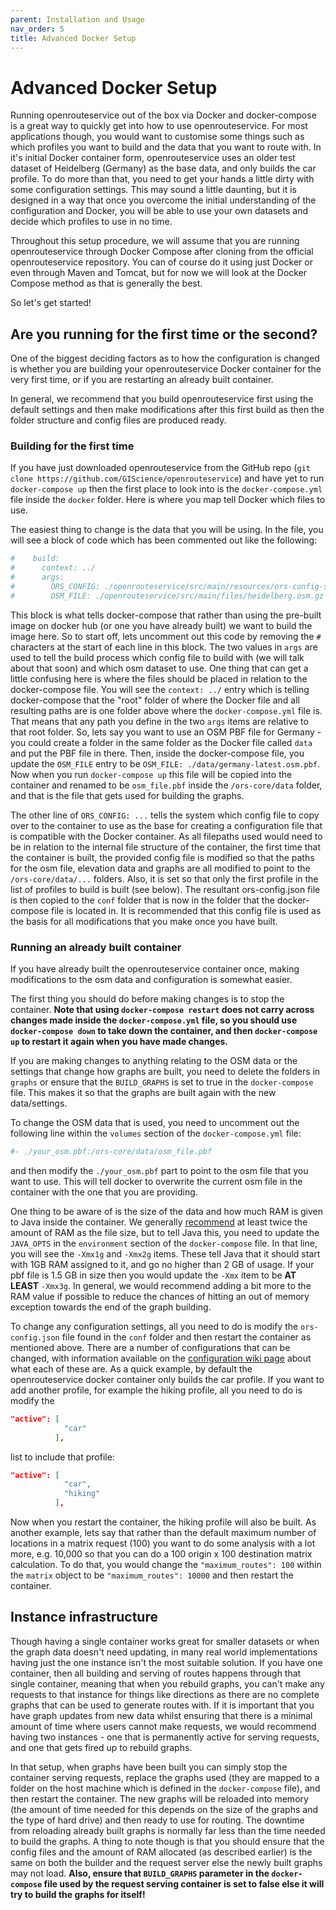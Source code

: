 ```yaml
---
parent: Installation and Usage
nav_order: 5
title: Advanced Docker Setup
---
```


# Advanced Docker Setup 

Running openrouteservice out of the box via Docker and docker-compose is a great way to quickly get into how to use openrouteservice. For most applications though, you would want to customise some things such as which profiles you want to build and the data that you want to route with. In it's initial Docker container form, openrouteservice uses an older test dataset of Heidelberg (Germany) as the base data, and only builds the car profile. To do more than that, you need to get your hands a little dirty with some configuration settings. This may sound a little daunting, but it is designed in a way that once you overcome the initial understanding of the configuration and Docker, you will be able to use your own datasets and decide which profiles to use in no time. 

Throughout this setup procedure, we will assume that you are running openrouteservice through Docker Compose after cloning from the official openrouteservice repository. You can of course do it using just Docker or even through Maven and Tomcat, but for now we will look at the Docker Compose method as that is generally the best.

So let's get started!

## Are you running for the first time or the second?

One of the biggest deciding factors as to how the configuration is changed is whether you are building your openrouteservice Docker container for the very first time, or if you are restarting an already built container. 

In general, we recommend that you build openrouteservice first using the default settings and then make modifications after this first build as then the folder structure and config files are produced ready.

### Building for the first time

If you have just downloaded openrouteservice from the GitHub repo (`git clone https://github.com/GIScience/openrouteservice`) and have yet to run `docker-compose up` then the first place to look into is the `docker-compose.yml` file inside the `docker` folder. Here is where you map tell Docker which files to use.

The easiest thing to change is the data that you will be using. In the file, you will see a block of code which has been commented out like the following:
```yaml
#    build:
#      context: ../
#      args:
#        ORS_CONFIG: ./openrouteservice/src/main/resources/ors-config-sample.json
#        OSM_FILE: ./openrouteservice/src/main/files/heidelberg.osm.gz
```
This block is what tells docker-compose that rather than using the pre-built image on docker hub (or one you have already built) we want to build the image here. So to start off, lets uncomment out this code by removing the `#` characters at the start of each line in this block. The two values in `args` are used to tell the build process which config file to build with (we will talk about that soon) and which osm dataset to use. One thing that can get a little confusing here is where the files should be placed in relation to the docker-compose file. You will see the `context: ../` entry which is telling docker-compose that the "root" folder of where the Docker file and all resulting paths are is one folder above where the `docker-compose.yml` file is. That means that any path you define in the two `args` items are relative to that root folder. 
So, lets say you want to use an OSM PBF file for Germany - you could create a folder in the same folder as the Docker file called `data` and put the PBF file in there. Then, inside the docker-compose file, you update the `OSM_FILE` entry to be `OSM_FILE: ./data/germany-latest.osm.pbf`. Now when you run `docker-compose up` this file will be copied into the container and renamed to be `osm_file.pbf` inside the `/ors-core/data` folder, and that is the file that gets used for building the graphs.

The other line of `ORS_CONFIG: ...` tells the system which config file to copy over to the container to use as the base for creating a configuration file that is compatible with the Docker container. As all filepaths used would need to be in relation to the internal file structure of the container, the first time that the container is built, the provided config file is modified so that the paths for the osm file, elevation data and graphs are all modified to point to the `/ors-core/data/...` folders. Also, it is set so that only the first profile in the list of profiles to build is built (see below). The resultant ors-config.json file is then copied to the `conf` folder that is now in the folder that the docker-compose file is located in. It is recommended that this config file is used as the basis for all modifications that you make once you have built.

### Running an already built container

If you have already built the openrouteservice container once, making modifications to the osm data and configuration is somewhat easier.

The first thing you should do before making changes is to stop the container. **Note that using `docker-compose restart` does not carry across changes made inside the `docker-compose.yml` file, so you should use `docker-compose down` to take down the container, and then `docker-compose up` to restart it again when you have made changes.** 

If you are making changes to anything relating to the OSM data or the settings that change how graphs are built, you need to delete the folders in `graphs` or ensure that the `BUILD_GRAPHS` is set to true in the `docker-compose` file. This makes it so that the graphs are built again with the new data/settings.

To change the OSM data that is used, you need to uncomment out the following line within the `volumes` section of the `docker-compose.yml` file:
```yaml
#- ./your_osm.pbf:/ors-core/data/osm_file.pbf
```
and then modify the `./your_osm.pbf` part to point to the osm file that you want to use. This will tell docker to overwrite the current osm file in the container with the one that you are providing. 

One thing to be aware of is the size of the data and how much RAM is given to Java inside the container. We generally [recommend](System-Requirements) at least twice the amount of RAM as the file size, but to tell Java this, you need to update the `JAVA_OPTS` in the `environment` section of the `docker-compose` file. In that line, you will see the `-Xmx1g` and `-Xmx2g` items. These tell Java that it should start with 1GB RAM assigned to it, and go no higher than 2 GB of usage. If your pbf file is 1.5 GB in size then you would update the `-Xmx` item to be **AT LEAST** `-Xmx3g`. In general, we would recommend adding a bit more to the RAM value if possible to reduce the chances of hitting an out of memory exception towards the end of the graph building.

To change any configuration settings, all you need to do is modify the `ors-config.json` file found in the `conf` folder and then restart the container as mentioned above. There are a number of configurations that can be changed, with information available on the [configuration wiki page](Configuration) about what each of these are. As a quick example, by default the openrouteservice docker container only builds the car profile. If you want to add another profile, for example the hiking profile, all you need to do is modify the
```json
"active": [
            "car"
          ],
```
list to include that profile:
```json
"active": [
            "car",
            "hiking"
          ],
```
Now when you restart the container, the hiking profile will also be built. As another example, lets say that rather than the default maximum number of locations in a matrix request (100) you want to do some analysis with a lot more, e.g. 10,000 so that you can do a 100 origin x 100 destination matrix calculation. To do that, you would change the `"maximum_routes": 100` within the `matrix` object to be `"maximum_routes": 10000` and then restart the container. 

## Instance infrastructure
Though having a single container works great for smaller datasets or when the graph data doesn't need updating, in many real world implementations having just the one instance isn't the most suitable solution. If you have one container, then all building and serving of routes happens through that single container, meaning that when you rebuild graphs, you can't make any requests to that instance for things like directions as there are no complete graphs that can be used to generate routes with. If it is important that you have graph updates from new data whilst ensuring that there is a minimal amount of time where users cannot make requests, we would recommend having two instances - one that is permanently active for serving requests, and one that gets fired up to rebuild graphs. 

In that setup, when graphs have been built you can simply stop the container serving requests, replace the graphs used (they are mapped to a folder on the host machine which is defined in the `docker-compose` file), and then restart the container. The new graphs will be reloaded into memory (the amount of time needed for this depends on the size of the graphs and the type of hard drive) and then ready to use for routing. The downtime from reloading already built graphs is normally far less than the time needed to build the graphs. A thing to note though is that you should ensure that the config files and the amount of RAM allocated (as described earlier) is the same on both the builder and the request server else the newly built graphs may not load. **Also, ensure that `BUILD_GRAPHS` parameter in the `docker-compose` file used by the request serving container is set to false else it will try to build the graphs for itself!**
